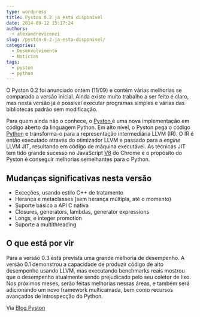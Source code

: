 ```yaml
---
type: wordpress
title: Pyston 0.2 já está disponível
date: 2014-09-12 15:17:24
authors:
  - alexandrevicenzi
slug: /pyston-0-2-ja-esta-disponivel/
categories:
  - Desenvolvimento
  - Notícias
tags:
  - pyston
  - python
---
```


O Pyston 0.2 foi anunciado ontem (11/09) e contém várias melhorias se comparado a versão inicial. Ainda existe muito trabalho a ser feito é claro, mas nesta versão já é possível executar programas simples e várias das bibliotecas padrão sem modificação.

Para quem ainda não o conhece, o <a href="https://tech.dropbox.com/2014/04/introducing-pyston-an-upcoming-jit-based-python-implementation/">Pyston </a>é uma nova implementação em código aberto da linguagem Python. Em alto nível, o Pyston pega o código <a href="https://www.python.org/">Python</a> e transforma-o para a representação intermediária LLVM (IR). O IR é então executado através do otimizador LLVM e passado para a <em>engine</em> LLVM JIT, resultando em código de máquina executável. As técnicas JIT tem tido grande sucesso no JavaScript <a href="https://code.google.com/p/v8/">V8</a> do Chrome e o propósito do Pyston é conseguir melhorias semelhantes para o Python.
<h2>Mudanças significativas nesta versão</h2>
<ul>
	<li>Exceções, usando estilo C++ de tratamento</li>
	<li>Herança e metaclasses (sem herança múltipla, até o momento)</li>
	<li>Suporte básico a API C nativa</li>
	<li>Closures, generators, lambdas, generator expressions</li>
	<li>Longs, e integer promotion</li>
	<li>Suporte a multithreading</li>
</ul>
<h2>O que está por vir</h2>
Para a versão 0.3 está prevista uma grande melhoria de desempenho. A versão 0.1 demonstrou a capacidade de produzir código de alto desempenho usando LLVM, mas executando benchmarks reais mostrou que o desempenho atualmente sendo prejudicado pelo seu coletor de lixo. Nos próximos meses, serão feitas melhorias nessas áreas, e também será adicionando um novo framework multicamada, bem como recursos avançados de introspecção do Python.

Via <a href="http://blog.pyston.org/2014/09/11/9/">Blog Pyston</a>